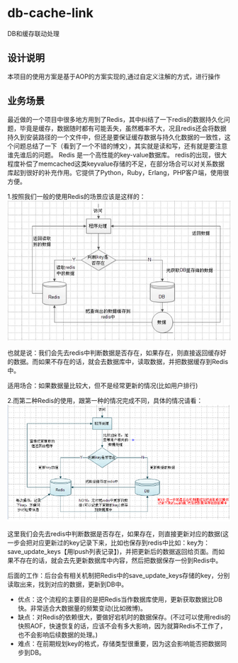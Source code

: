 # db-cache-link
DB和缓存联动处理

## 设计说明
本项目的使用方案是基于AOP的方案实现的,通过自定义注解的方式，进行操作

## 业务场景
最近做的一个项目中很多地方用到了Redis，其中纠结了一下redis的数据持久化问题，毕竟是缓存，数据随时都有可能丢失，虽然概率不大，况且redis还会将数据持久到安装路径的一个文件中，但还是要保证缓存数据与持久化数据的一致性，这个问题总结了一下（看到了一个不错的博文），其实就是读和写，还有就是要注意谁先谁后的问题。
Redis 是一个高性能的key-value数据库。
redis的出现，很大程度补偿了memcached这类keyvalue存储的不足，在部分场合可以对关系数据库起到很好的补充作用。它提供了Python，Ruby，Erlang，PHP客户端，使用很方便。

1.按照我们一般的使用Redis的场景应该是这样的：
![redis-1](/doc/redis-1.jpeg)

也就是说：我们会先去redis中判断数据是否存在，如果存在，则直接返回缓存好的数据。而如果不存在的话，就会去数据库中，读取数据，并把数据缓存到Redis中。

适用场合：如果数据量比较大，但不是经常更新的情况(比如用户排行)

2.而第二种Redis的使用，跟第一种的情况完成不同，具体的情况请看：
![redis-2](/doc/redis-2.png)

这里我们会先去redis中判断数据是否存在，如果存在，则直接更新对应的数据(这一步会把对应更新过的key记录下来，比如也保存到redis中比如：key为：save_update_keys【用lpush列表记录】)，并把更新后的数据返回给页面。而如果不存在的话，就会去先更新数据库中内容，然后把数据保存一份到Redis中。

后面的工作：后台会有相关机制把Redis中的save_update_keys存储的key，分别读取出来，找到对应的数据，更新到DB中。

*  优点：这个流程的主要目的是把Redis当作数据库使用，更新获取数据比DB快。非常适合大数据量的频繁变动(比如微博)。
*  缺点：对Redis的依赖很大，要做好宕机时的数据保存。(不过可以使用redis的快照AOF，快速恢复的话，应该不会有多大影响，因为就算Redis不工作了，也不会影响后续数据的处理。)
*  难点：在前期规划key的格式，存储类型很重要，因为这会影响能否把数据同步到DB。

